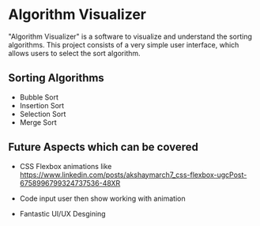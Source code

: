 # Algorithm Visualizer

"Algorithm Visualizer" is a software to visualize and understand the sorting algorithms. This project consists of a very simple user interface, which allows users to select the sort algorithm.

## Sorting Algorithms

- Bubble Sort
- Insertion Sort
- Selection Sort
- Merge Sort

## Future Aspects which can be covered

- CSS Flexbox animations like  
   https://www.linkedin.com/posts/akshaymarch7_css-flexbox-ugcPost-6758996799324737536-48XR

- Code input user then show working with animation
- Fantastic UI/UX Desgining
